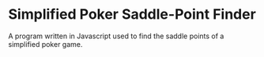 # Simplified Poker Saddle-Point Finder

A program written in Javascript used to find the saddle points of a simplified poker game.
